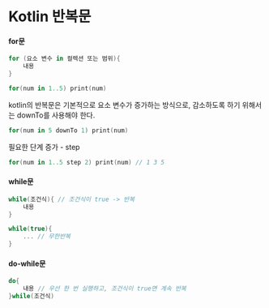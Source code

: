 # Kotlin 반복문

#### for문

```kotlin
for (요소 변수 in 컬렉션 또는 범위){
    내용
}
```

```kotlin
for(num in 1..5) print(num)
```

kotlin의 반복문은 기본적으로 요소 변수가 증가하는 방식으로, 감소하도록 하기 위해서는 downTo를 사용해야 한다.

```kotlin
for(num in 5 downTo 1) print(num)
```

필요한 단계 증가 - step

```kotlin
for(num in 1..5 step 2) print(num) // 1 3 5
```

#### while문

```kotlin
while(조건식){ // 조건식이 true -> 반복
    내용
}
```

```kotlin
while(true){
    ... // 무한반복
}
```

#### do-while문

```kotlin
do{
    내용 // 우선 한 번 실행하고, 조건식이 true면 계속 반복
}while(조건식)
```

